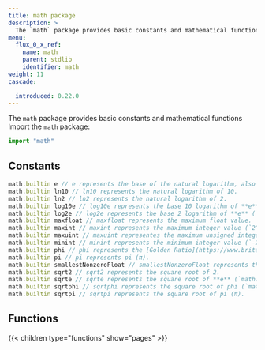```yaml
---
title: math package
description: >
  The `math` package provides basic constants and mathematical functions
menu:
  flux_0_x_ref:
    name: math 
    parent: stdlib
    identifier: math
weight: 11
cascade:

  introduced: 0.22.0
---
```


<!------------------------------------------------------------------------------

IMPORTANT: This page was generated from comments in the Flux source code. Any
edits made directly to this page will be overwritten the next time the
documentation is generated. 

To make updates to this documentation, update the comments above the package
declaration in the Flux source code:

https://github.com/influxdata/flux/blob/master/stdlib/math/math.flux

Contributing to Flux: https://github.com/influxdata/flux#contributing
Fluxdoc syntax: https://github.com/influxdata/flux/blob/master/docs/fluxdoc.md

------------------------------------------------------------------------------->

The `math` package provides basic constants and mathematical functions
Import the `math` package:

```js
import "math"
```

## Constants

```js
math.builtin e // e represents the base of the natural logarithm, also known as Euler's number.
math.builtin ln10 // ln10 represents the natural logarithm of 10.
math.builtin ln2 // ln2 represents the natural logarithm of 2.
math.builtin log10e // log10e represents the base 10 logarithm of **e** (`math.e`).
math.builtin log2e // log2e represents the base 2 logarithm of **e** (`math.e`).
math.builtin maxfloat // maxfloat represents the maximum float value.
math.builtin maxint // maxint represents the maximum integer value (`2^63 - 1`).
math.builtin maxuint // maxuint representes the maximum unsigned integer value  (`2^64 - 1`).
math.builtin minint // minint represents the minimum integer value (`-2^63`).
math.builtin phi // phi represents the [Golden Ratio](https://www.britannica.com/science/golden-ratio).
math.builtin pi // pi represents pi (π).
math.builtin smallestNonzeroFloat // smallestNonzeroFloat represents the smallest nonzero float value.
math.builtin sqrt2 // sqrt2 represents the square root of 2.
math.builtin sqrte // sqrte represents the square root of **e** (`math.e`).
math.builtin sqrtphi // sqrtphi represents the square root of phi (`math.phi`), the Golden Ratio.
math.builtin sqrtpi // sqrtpi represents the square root of pi (π).
```


## Functions

{{< children type="functions" show="pages" >}}
